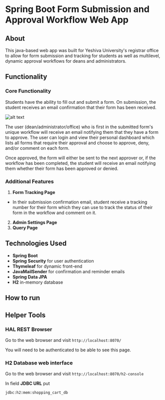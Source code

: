 # Spring Boot Form Submission and Approval Workflow Web App



## About
This java-based web app was built for Yeshiva University's registrar office to allow for form 
submission and tracking for students as well as multilevel, dynamic approval workflows for 
deans and administrators. 


## Functionality

### Core Functionality
Students have the ability to fill out and submit a form. On submission, the student receives 
an email confirmation that their form has been received.

![alt text](https://gyazo.com/e00241fa0607ffde29b26053985f51ff)

The user (dean/administrator/office) who is first in the submitted form's 
unique workflow will receive an email notifying them that they have a form 
to approve. The user can login and view their personal dashboard which lists 
all forms that require their approval and choose to approve, deny, and/or comment 
on each form.

Once approved, the form will either be sent to the next approver or, if the workflow has been completed, the student will receive an email notifying them whether their form has been approved or denied.

### Additional Features 
1. **Form Tracking Page** 
- In their submission confirmation email, student receive a tracking number for their form which they can use to track the status of their form in the workflow and comment on it.
2. **Admin Settings Page**
3. **Query Page**


## Technologies Used
- **Spring Boot**
- **Spring Security** for user authentication
- **Thymeleaf** for dynamic front-end
- **JavaMailSender** for confirmation and reminder emails
- **Spring Data JPA**
- **H2** in-memory database

## How to run

## Helper Tools

### HAL REST Browser

Go to the web browser and visit `http://localhost:8070/`

You will need to be authenticated to be able to see this page.

### H2 Database web interface

Go to the web browser and visit `http://localhost:8070/h2-console`

In field **JDBC URL** put 
```
jdbc:h2:mem:shopping_cart_db